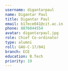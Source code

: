 ```yaml
---
username: digantarpaul
name: Digantar Paul
title: Digantar Paul
email: b17ece041@cit.ac.in
phone: 8876044554
avatar: digantarpaul.jpg
role: Chief Co-ordinator
type: alumni
roll: GAU-C-17/041
branch: ECE
education: B.Tech
priority: 19
---
```

